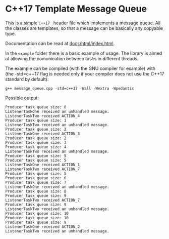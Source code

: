 # C++17 Template Message Queue

This is a simple `C++17 ` header file which implements a message queue. All the classes are templates, so that a message can be basically any copyable type.

Documentation can be read at <a href="http://htmlpreview.github.com/?docs/html/index.html">docs/html/index.html</a>.

In the `example` folder there is a basic example of usage. The library is aimed at allowing the comunication between tasks in different threads.

The example can be compiled (with the GNU compiler for example) with (the -std=c++17 flag is needed only if your compiler does not use the C++17 standard by default):

`g++ message_queue.cpp -std=c++17 -Wall -Wextra -Wpedantic`

Possible output:

```
Producer task queue size: 0
ListenerTaskOne received an unhandled message.
ListenerTaskTwo received ACTION_4
Producer task queue size: 1
ListenerTaskTwo received an unhandled message.
Producer task queue size: 2
ListenerTaskOne received ACTION_3
Producer task queue size: 2
Producer task queue size: 3
Producer task queue size: 4
ListenerTaskTwo received an unhandled message.
Producer task queue size: 5
Producer task queue size: 5
ListenerTaskOne received ACTION_1
ListenerTaskTwo received ACTION_7
Producer task queue size: 5
Producer task queue size: 6
Producer task queue size: 7
ListenerTaskOne received an unhandled message.
Producer task queue size: 8
Producer task queue size: 9
ListenerTaskTwo received ACTION_7
Producer task queue size: 9
ListenerTaskTwo received an unhandled message.
Producer task queue size: 10
Producer task queue size: 10
Producer task queue size: 9
ListenerTaskOne received ACTION_2
ListenerTaskTwo received an unhandled message.
```